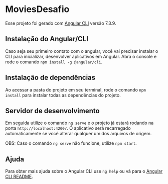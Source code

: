 # MoviesDesafio

Esse projeto foi gerado com [Angular CLI](https://github.com/angular/angular-cli) versão 7.3.9.

## Instalação do Angular/CLI

Caso seja seu primeiro contato com o angular, você vai precisar instalar o CLI para inicializar, desenvolver aplicativos em Angular. Abra o console e rode o comando
`npm install -g @angular/cli`.

## Instalação de dependências

Ao acessar a pasta do projeto em seu terminal, rode o comando `npm install` para instalar todas as dependências do projeto.

## Servidor de desenvolvimento

Em seguida utilize o comando `ng serve` e o projeto já estará rodando na porta `http://localhost:4200/`. O aplicativo será recarregado automaticamente se você alterar qualquer um dos arquivos de origem.

OBS: Caso o comando `ng serve` não funcione, utilize `npm start`.

## Ajuda

Para obter mais ajuda sobre o Angular CLI use `ng help` ou vá para o [Angular CLI README](https://github.com/angular/angular-cli/blob/master/README.md).
